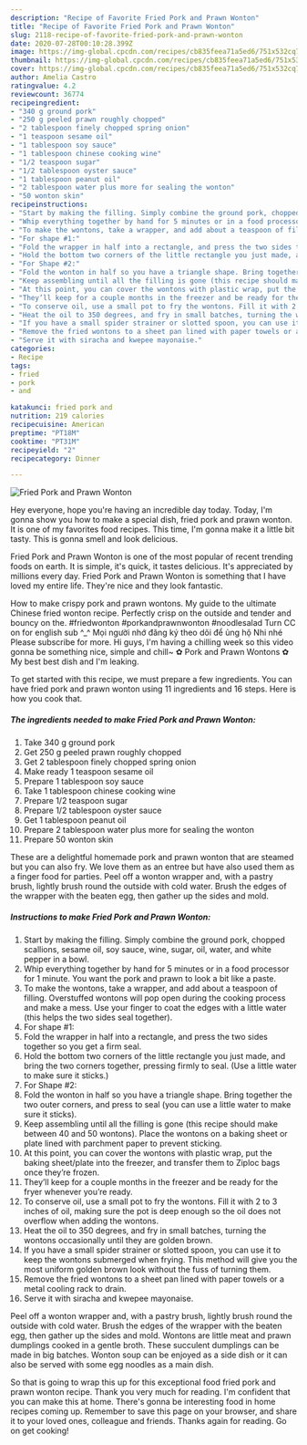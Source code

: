 ```yaml
---
description: "Recipe of Favorite Fried Pork and Prawn Wonton"
title: "Recipe of Favorite Fried Pork and Prawn Wonton"
slug: 2118-recipe-of-favorite-fried-pork-and-prawn-wonton
date: 2020-07-28T00:10:28.399Z
image: https://img-global.cpcdn.com/recipes/cb835feea71a5ed6/751x532cq70/fried-pork-and-prawn-wonton-recipe-main-photo.jpg
thumbnail: https://img-global.cpcdn.com/recipes/cb835feea71a5ed6/751x532cq70/fried-pork-and-prawn-wonton-recipe-main-photo.jpg
cover: https://img-global.cpcdn.com/recipes/cb835feea71a5ed6/751x532cq70/fried-pork-and-prawn-wonton-recipe-main-photo.jpg
author: Amelia Castro
ratingvalue: 4.2
reviewcount: 36774
recipeingredient:
- "340 g ground pork"
- "250 g peeled prawn roughly chopped"
- "2 tablespoon finely chopped spring onion"
- "1 teaspoon sesame oil"
- "1 tablespoon soy sauce"
- "1 tablespoon chinese cooking wine"
- "1/2 teaspoon sugar"
- "1/2 tablespoon oyster sauce"
- "1 tablespoon peanut oil"
- "2 tablespoon water plus more for sealing the wonton"
- "50 wonton skin"
recipeinstructions:
- "Start by making the filling. Simply combine the ground pork, chopped scallions, sesame oil, soy sauce, wine, sugar, oil, water, and white pepper in a bowl."
- "Whip everything together by hand for 5 minutes or in a food processor for 1 minute. You want the pork and prawn to look a bit like a paste."
- "To make the wontons, take a wrapper, and add about a teaspoon of filling. Overstuffed wontons will pop open during the cooking process and make a mess. Use your finger to coat the edges with a little water (this helps the two sides seal together)."
- "For shape #1:"
- "Fold the wrapper in half into a rectangle, and press the two sides together so you get a firm seal."
- "Hold the bottom two corners of the little rectangle you just made, and bring the two corners together, pressing firmly to seal. (Use a little water to make sure it sticks.)"
- "For Shape #2:"
- "Fold the wonton in half so you have a triangle shape. Bring together the two outer corners, and press to seal (you can use a little water to make sure it sticks)."
- "Keep assembling until all the filling is gone (this recipe should make between 40 and 50 wontons). Place the wontons on a baking sheet or plate lined with parchment paper to prevent sticking."
- "At this point, you can cover the wontons with plastic wrap, put the baking sheet/plate into the freezer, and transfer them to Ziploc bags once they’re frozen."
- "They’ll keep for a couple months in the freezer and be ready for the fryer whenever you’re ready."
- "To conserve oil, use a small pot to fry the wontons. Fill it with 2 to 3 inches of oil, making sure the pot is deep enough so the oil does not overflow when adding the wontons."
- "Heat the oil to 350 degrees, and fry in small batches, turning the wontons occasionally until they are golden brown."
- "If you have a small spider strainer or slotted spoon, you can use it to keep the wontons submerged when frying. This method will give you the most uniform golden brown look without the fuss of turning them."
- "Remove the fried wontons to a sheet pan lined with paper towels or a metal cooling rack to drain."
- "Serve it with siracha and kwepee mayonaise."
categories:
- Recipe
tags:
- fried
- pork
- and

katakunci: fried pork and 
nutrition: 219 calories
recipecuisine: American
preptime: "PT18M"
cooktime: "PT31M"
recipeyield: "2"
recipecategory: Dinner

---
```



![Fried Pork and Prawn Wonton](https://img-global.cpcdn.com/recipes/cb835feea71a5ed6/751x532cq70/fried-pork-and-prawn-wonton-recipe-main-photo.jpg)

Hey everyone, hope you're having an incredible day today. Today, I'm gonna show you how to make a special dish, fried pork and prawn wonton. It is one of my favorites food recipes. This time, I'm gonna make it a little bit tasty. This is gonna smell and look delicious.

Fried Pork and Prawn Wonton is one of the most popular of recent trending foods on earth. It is simple, it's quick, it tastes delicious. It's appreciated by millions every day. Fried Pork and Prawn Wonton is something that I have loved my entire life. They're nice and they look fantastic.

How to make crispy pork and prawn wontons. My guide to the ultimate Chinese fried wonton recipe. Perfectly crisp on the outside and tender and bouncy on the. #friedwonton #porkandprawnwonton #noodlesalad Turn CC on for english sub ^_^ Mọi người nhớ đăng ký theo dõi để ủng hộ Nhi nhé Please subscribe for more. Hi guys, I&#39;m having a chilling week so this video gonna be something nice, simple and chill~ ✿ Pork and Prawn Wontons ✿ My best best dish and I&#39;m leaking.


To get started with this recipe, we must prepare a few ingredients. You can have fried pork and prawn wonton using 11 ingredients and 16 steps. Here is how you cook that.

<!--inarticleads1-->

##### The ingredients needed to make Fried Pork and Prawn Wonton:

1. Take 340 g ground pork
1. Get 250 g peeled prawn roughly chopped
1. Get 2 tablespoon finely chopped spring onion
1. Make ready 1 teaspoon sesame oil
1. Prepare 1 tablespoon soy sauce
1. Take 1 tablespoon chinese cooking wine
1. Prepare 1/2 teaspoon sugar
1. Prepare 1/2 tablespoon oyster sauce
1. Get 1 tablespoon peanut oil
1. Prepare 2 tablespoon water plus more for sealing the wonton
1. Prepare 50 wonton skin


These are a delightful homemade pork and prawn wonton that are steamed but you can also fry. We love them as an entree but have also used them as a finger food for parties. Peel off a wonton wrapper and, with a pastry brush, lightly brush round the outside with cold water. Brush the edges of the wrapper with the beaten egg, then gather up the sides and mold. 

<!--inarticleads2-->

##### Instructions to make Fried Pork and Prawn Wonton:

1. Start by making the filling. Simply combine the ground pork, chopped scallions, sesame oil, soy sauce, wine, sugar, oil, water, and white pepper in a bowl.
1. Whip everything together by hand for 5 minutes or in a food processor for 1 minute. You want the pork and prawn to look a bit like a paste.
1. To make the wontons, take a wrapper, and add about a teaspoon of filling. Overstuffed wontons will pop open during the cooking process and make a mess. Use your finger to coat the edges with a little water (this helps the two sides seal together).
1. For shape #1:
1. Fold the wrapper in half into a rectangle, and press the two sides together so you get a firm seal.
1. Hold the bottom two corners of the little rectangle you just made, and bring the two corners together, pressing firmly to seal. (Use a little water to make sure it sticks.)
1. For Shape #2:
1. Fold the wonton in half so you have a triangle shape. Bring together the two outer corners, and press to seal (you can use a little water to make sure it sticks).
1. Keep assembling until all the filling is gone (this recipe should make between 40 and 50 wontons). Place the wontons on a baking sheet or plate lined with parchment paper to prevent sticking.
1. At this point, you can cover the wontons with plastic wrap, put the baking sheet/plate into the freezer, and transfer them to Ziploc bags once they’re frozen.
1. They’ll keep for a couple months in the freezer and be ready for the fryer whenever you’re ready.
1. To conserve oil, use a small pot to fry the wontons. Fill it with 2 to 3 inches of oil, making sure the pot is deep enough so the oil does not overflow when adding the wontons.
1. Heat the oil to 350 degrees, and fry in small batches, turning the wontons occasionally until they are golden brown.
1. If you have a small spider strainer or slotted spoon, you can use it to keep the wontons submerged when frying. This method will give you the most uniform golden brown look without the fuss of turning them.
1. Remove the fried wontons to a sheet pan lined with paper towels or a metal cooling rack to drain.
1. Serve it with siracha and kwepee mayonaise.


Peel off a wonton wrapper and, with a pastry brush, lightly brush round the outside with cold water. Brush the edges of the wrapper with the beaten egg, then gather up the sides and mold. Wontons are little meat and prawn dumplings cooked in a gentle broth. These succulent dumplings can be made in big batches. Wonton soup can be enjoyed as a side dish or it can also be served with some egg noodles as a main dish. 

So that is going to wrap this up for this exceptional food fried pork and prawn wonton recipe. Thank you very much for reading. I'm confident that you can make this at home. There's gonna be interesting food in home recipes coming up. Remember to save this page on your browser, and share it to your loved ones, colleague and friends. Thanks again for reading. Go on get cooking!
